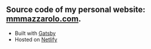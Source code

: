 ## Source code of my personal website: [mmmazzarolo.com](https://mmazzarolo.com).

- Built with [Gatsby](https://www.gatsbyjs.org/)
- Hosted on [Netlify](https://www.netlify.com/)
